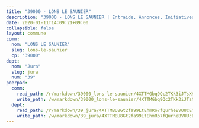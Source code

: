 ```yaml
---
title: "39000 - LONS LE SAUNIER"
description: "39000 - LONS LE SAUNIER | Entraide, Annonces, Initiatives"
date: 2020-01-11T14:09:21+09:00
collapsible: false
layout: commune
comm:
  nom: "LONS LE SAUNIER"
  slug: lons-le-saunier
  cp: "39000"
dept:
  nom: "Jura"
  slug: jura
  num: "39"
peerpad:
  comm:
    read_path: /r/markdown/39000_lons-le-saunier/4XTTMGbq9Qc2TKk3iJTsXKg3JebJj4yVeWR2n4F3pYaJW5qnY
    write_path: /w/markdown/39000_lons-le-saunier/4XTTMGbq9Qc2TKk3iJTsXKg3JebJj4yVeWR2n4F3pYaJW5qnY-K3TgU8SFJa21KHSdNkY7dCxi6ci4FTns2rT8VrJbbKwdfe3CuU9ftYnfR6VQ3ifTwXFitEzSg7JrSCF9HoH3XTLVGRTfFarDXQx4tkygJVRxHqcAbmFUw88t4u6Keqzhx6fVbezt
  dept:
    read_path: /r/markdown/39_jura/4XTTMBU8Gt2fa99LtEhmRo7fQurheBVUUcEmcUcrj82YN8mg7
    write_path: /w/markdown/39_jura/4XTTMBU8Gt2fa99LtEhmRo7fQurheBVUUcEmcUcrj82YN8mg7-K3TgTcNZmu4vnNMaCfgcL8UVTLrMMzc995tkrcbQnJrz2QJUTFFzY77q7ECMK21XeFnonjpMWqFzgVngXjdq8HzYe3HRbuYXbvX8ofWBv48UvWuvbrbp8aQGQQcfezWASxj7orH1
---
```


